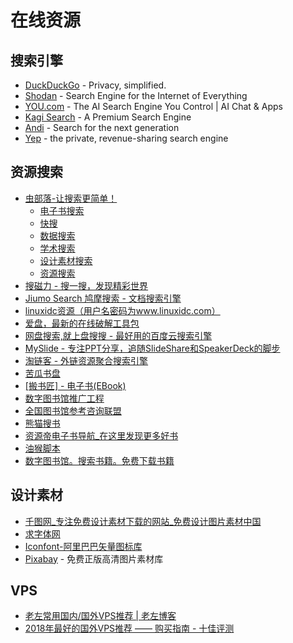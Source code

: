 # 在线资源

## 搜索引擎

* [DuckDuckGo](https://duckduckgo.com/) - Privacy, simplified.
* [Shodan](https://www.shodan.io/) - Search Engine for the Internet of Everything
* [YOU.com](https://you.com/) - The AI Search Engine You Control | AI Chat & Apps
* [Kagi Search](https://kagi.com/) - A Premium Search Engine
* [Andi](https://andisearch.com/) - Search for the next generation
* [Yep](https://yep.com/) - the private, revenue-sharing search engine

## 资源搜索

* [虫部落-让搜索更简单！](https://www.chongbuluo.com/)
    - [电子书搜索](https://ebook.chongbuluo.com/)
    - [快搜](https://search.chongbuluo.com/)
    - [数据搜索](http://data.chongbuluo.com/)
    - [学术搜索](https://scholar.chongbuluo.com/)
    - [设计素材搜索](http://image.chongbuluo.com/)
    - [资源搜索](http://magnet.chongbuluo.com/)
* [搜磁力 - 搜一搜，发现精彩世界](https://soucili.info/)
* [Jiumo Search 鸠摩搜索 - 文档搜索引擎](https://www.jiumodiary.com/)
* [linuxidc资源（用户名密码为www.linuxidc.com）](https://linux.linuxidc.com/index.php)
* [爱盘，最新的在线破解工具包](http://down.52pojie.cn/)
* [网盘搜索,就上盘搜搜 - 最好用的百度云搜索引擎](http://www.pansoso.com/)
* [MySlide - 专注PPT分享，追随SlideShare和SpeakerDeck的脚步](https://myslide.cn/)
* [淘链客 - 外链资源聚合搜索引擎](https://www.toplinks.cc/s/)
* [苦瓜书盘](https://www.kgbook.com/)
* [[搬书匠] - 电子书(EBook)](http://www.banshujiang.cn/)
* [数字图书馆推广工程](http://www.ndlib.cn/)
* [全国图书馆参考咨询联盟](http://www.ucdrs.superlib.net/)
* [熊猫搜书](https://xmsoushu.com/)
* [资源帝电子书导航_在这里发现更多好书](http://shu.ziyuandi.cn/)
* [油猴脚本](https://greasyfork.org/zh-CN)
* [数字图书馆。搜索书籍。免费下载书籍](https://zh.b-ok.cc/)

## 设计素材

* [千图网_专注免费设计素材下载的网站_免费设计图片素材中国](https://www.58pic.com/)
* [求字体网](http://www.qiuziti.com/)
* [Iconfont-阿里巴巴矢量图标库](http://iconfont.cn/)
* [Pixabay](https://pixabay.com/zh/) - 免费正版高清图片素材库

## VPS

* [老左常用国内/国外VPS推荐 | 老左博客](http://www.laozuo.org/myvps)
* [2018年最好的国外VPS推荐 —— 购买指南 - 十佳评测](https://www.10besty.com/best-vps-hosting-services/)
